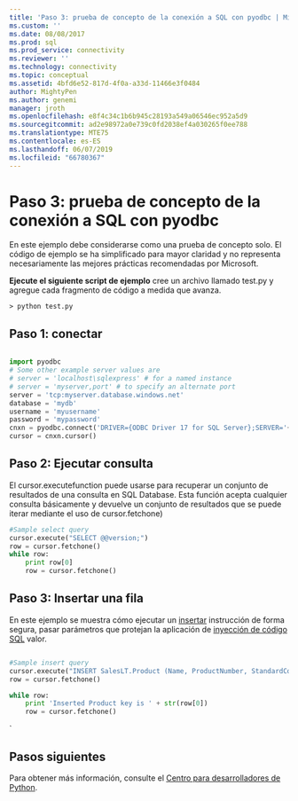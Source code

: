 ```yaml
---
title: 'Paso 3: prueba de concepto de la conexión a SQL con pyodbc | Microsoft Docs'
ms.custom: ''
ms.date: 08/08/2017
ms.prod: sql
ms.prod_service: connectivity
ms.reviewer: ''
ms.technology: connectivity
ms.topic: conceptual
ms.assetid: 4bfd6e52-817d-4f0a-a33d-11466e3f0484
author: MightyPen
ms.author: genemi
manager: jroth
ms.openlocfilehash: e8f4c34c1b6b945c28193a549a06546ec952a5d9
ms.sourcegitcommit: ad2e98972a0e739c0fd2038ef4a030265f0ee788
ms.translationtype: MTE75
ms.contentlocale: es-ES
ms.lasthandoff: 06/07/2019
ms.locfileid: "66780367"
---
```

# <a name="step-3-proof-of-concept-connecting-to-sql-using-pyodbc"></a>Paso 3: prueba de concepto de la conexión a SQL con pyodbc

En este ejemplo debe considerarse como una prueba de concepto solo.  El código de ejemplo se ha simplificado para mayor claridad y no representa necesariamente las mejores prácticas recomendadas por Microsoft.  

**Ejecute el siguiente script de ejemplo** cree un archivo llamado test.py y agregue cada fragmento de código a medida que avanza. 

```
> python test.py
```
  
## <a name="step-1--connect"></a>Paso 1: conectar  
  
```python

import pyodbc 
# Some other example server values are
# server = 'localhost\sqlexpress' # for a named instance
# server = 'myserver,port' # to specify an alternate port
server = 'tcp:myserver.database.windows.net' 
database = 'mydb' 
username = 'myusername' 
password = 'mypassword' 
cnxn = pyodbc.connect('DRIVER={ODBC Driver 17 for SQL Server};SERVER='+server+';DATABASE='+database+';UID='+username+';PWD='+ password)
cursor = cnxn.cursor()

```  
  
  
## <a name="step-2--execute-query"></a>Paso 2: Ejecutar consulta  
  
El cursor.executefunction puede usarse para recuperar un conjunto de resultados de una consulta en SQL Database. Esta función acepta cualquier consulta básicamente y devuelve un conjunto de resultados que se puede iterar mediante el uso de cursor.fetchone)
  
  
```python
#Sample select query
cursor.execute("SELECT @@version;") 
row = cursor.fetchone() 
while row: 
    print row[0] 
    row = cursor.fetchone()

```  
  
## <a name="step-3--insert-a-row"></a>Paso 3: Insertar una fila  
  
En este ejemplo se muestra cómo ejecutar un [insertar](../../../t-sql/statements/insert-transact-sql.md) instrucción de forma segura, pasar parámetros que protejan la aplicación de [inyección de código SQL](../../../relational-databases/tables/primary-and-foreign-key-constraints.md) valor.    
  
  
```python

#Sample insert query
cursor.execute("INSERT SalesLT.Product (Name, ProductNumber, StandardCost, ListPrice, SellStartDate) OUTPUT INSERTED.ProductID VALUES ('SQL Server Express New 20', 'SQLEXPRESS New 20', 0, 0, CURRENT_TIMESTAMP )") 
row = cursor.fetchone()

while row: 
    print 'Inserted Product key is ' + str(row[0]) 
    row = cursor.fetchone()
```  
  `      
  ## <a name="next-steps"></a>Pasos siguientes  
  
Para obtener más información, consulte el [Centro para desarrolladores de Python](https://azure.microsoft.com/develop/python/).
